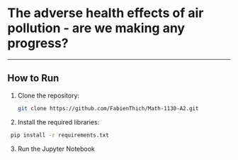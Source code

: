 # The adverse health effects of air pollution - are we making any progress?

---

## How to Run

1. Clone the repository:
   ``` bash
   git clone https://github.com/FabienThich/Math-1130-A2.git
   ```
2. Install the required libraries:
  ``` bash
   pip install -r requirements.txt
   ```
3. Run the Jupyter Notebook
